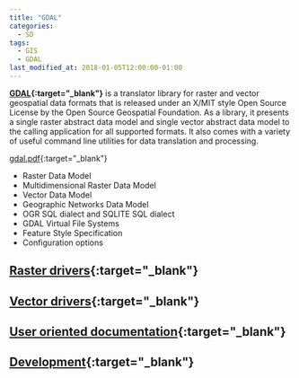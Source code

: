 ```yaml
---
title: "GDAL"
categories:
  - SD
tags:
  - GIS
  - GDAL
last_modified_at: 2018-01-05T12:00:00-01:00
---
```


**[GDAL](https://gdal.org/){:target="_blank"}** is a translator library for raster and vector geospatial data formats that is released under an X/MIT style Open Source License by the Open Source Geospatial Foundation. As a library, it presents a single raster abstract data model and single vector abstract data model to the calling application for all supported formats. It also comes with a variety of useful command line utilities for data translation and processing.

[gdal.pdf](/assets/images/posts/2018-01-05-GDAL/gdal-20200627.pdf){:target="_blank"}

- Raster Data Model
- Multidimensional Raster Data Model
- Vector Data Model
- Geographic Networks Data Model
- OGR SQL dialect and SQLITE SQL dialect
- GDAL Virtual File Systems
- Feature Style Specification
- Configuration options

## [Raster drivers](https://gdal.org/drivers/raster/index.html){:target="_blank"}

## [Vector drivers](https://gdal.org/drivers/vector/index.html){:target="_blank"}

## [User oriented documentation](https://gdal.org/user/index.html){:target="_blank"}

## [Development](https://gdal.org/development/rfc/index.html){:target="_blank"}

